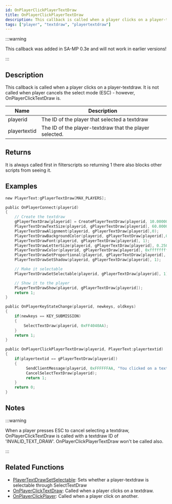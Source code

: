 ```yaml
---
id: OnPlayerClickPlayerTextDraw
title: OnPlayerClickPlayerTextDraw
description: This callback is called when a player clicks on a player-textdraw.
tags: ["player", "textdraw", "playertextdraw"]
---
```


:::warning

This callback was added in SA-MP 0.3e and will not work in earlier versions!

:::

## Description

This callback is called when a player clicks on a player-textdraw. It is not called when player cancels the select mode (ESC) - however, OnPlayerClickTextDraw is.

| Name         | Description                                             |
| ------------ | ------------------------------------------------------- |
| playerid     | The ID of the player that selected a textdraw           |
| playertextid | The ID of the player-textdraw that the player selected. |

## Returns

It is always called first in filterscripts so returning 1 there also blocks other scripts from seeing it.

## Examples

```c
new PlayerText:gPlayerTextDraw[MAX_PLAYERS];

public OnPlayerConnect(playerid)
{
    // Create the textdraw
    gPlayerTextDraw[playerid] = CreatePlayerTextDraw(playerid, 10.000000, 141.000000, "MyTextDraw");
    PlayerTextDrawTextSize(playerid, gPlayerTextDraw[playerid], 60.000000, 20.000000);
    PlayerTextDrawAlignment(playerid, gPlayerTextDraw[playerid],0);
    PlayerTextDrawBackgroundColor(playerid, gPlayerTextDraw[playerid],0x000000ff);
    PlayerTextDrawFont(playerid, gPlayerTextDraw[playerid], 1);
    PlayerTextDrawLetterSize(playerid, gPlayerTextDraw[playerid], 0.250000, 1.000000);
    PlayerTextDrawColor(playerid, gPlayerTextDraw[playerid], 0xffffffff);
    PlayerTextDrawSetProportional(playerid, gPlayerTextDraw[playerid], 1);
    PlayerTextDrawSetShadow(playerid, gPlayerTextDraw[playerid], 1);

    // Make it selectable
    PlayerTextDrawSetSelectable(playerid, gPlayerTextDraw[playerid], 1);

    // Show it to the player
    PlayerTextDrawShow(playerid, gPlayerTextDraw[playerid]);
    return 1;
}

public OnPlayerKeyStateChange(playerid, newkeys, oldkeys)
{
    if(newkeys == KEY_SUBMISSION)
    {
        SelectTextDraw(playerid, 0xFF4040AA);
    }
    return 1;
}

public OnPlayerClickPlayerTextDraw(playerid, PlayerText:playertextid)
{
    if(playertextid == gPlayerTextDraw[playerid])
    {
         SendClientMessage(playerid, 0xFFFFFFAA, "You clicked on a textdraw.");
         CancelSelectTextDraw(playerid);
         return 1;
    }
    return 0;
}
```

## Notes

:::warning

When a player presses ESC to cancel selecting a textdraw, OnPlayerClickTextDraw is called with a textdraw ID of 'INVALID_TEXT_DRAW'. OnPlayerClickPlayerTextDraw won't be called also.

:::

## Related Functions

- [PlayerTextDrawSetSelectable](../functions/PlayerTextDrawSetSelectable.md): Sets whether a player-textdraw is selectable through SelectTextDraw
- [OnPlayerClickTextDraw](OnPlayerClickTextDraw.md): Called when a player clicks on a textdraw.
- [OnPlayerClickPlayer](OnPlayerClickPlayer.md): Called when a player click on another.
